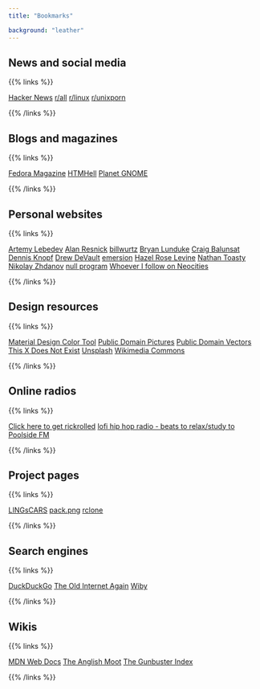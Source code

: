 ```yaml
---
title: "Bookmarks"

background: "leather"
---
```


## News and social media

{{% links %}}

[Hacker News](https://news.ycombinator.com/)
[r/all](https://www.reddit.com/r/all)
[r/linux](https://www.reddit.com/r/linux)
[r/unixporn](https://www.reddit.com/r/unixporn)

{{% /links %}}

## Blogs and magazines

{{% links %}}

[Fedora Magazine](https://fedoramagazine.org/)
[HTMHell](https://www.htmhell.dev/)
[Planet GNOME](https://planet.gnome.org/)

{{% /links %}}

## Personal websites

{{% links %}}

[Artemy Lebedev](https://www.tema.ru/eng/)
[Alan Resnick](https://alanresnick.info/)
[billwurtz](https://billwurtz.com/)
[Bryan Lunduke](https://lunduke.com/)
[Craig Balunsat](https://www.balunsat.org/)
[Dennis Knopf](http://www.dennisknopf.net/)
[Drew DeVault](https://drewdevault.com/)
[emersion](https://emersion.fr/)
[Hazel Rose Levine](https://qtp2t.club/)
[Nathan Toasty](http://toastytech.com/)
[Nikolay Zhdanov](https://nicolas232.github.io/)
[null program](https://nullprogram.com/)
[Whoever I follow on Neocities](https://neocities.org/site/kirbykevinson/follows)

{{% /links %}}

## Design resources

{{% links %}}

[Material Design Color Tool](https://material.io/resources/color/)
[Public Domain Pictures](https://publicdomainpictures.net/en/)
[Public Domain Vectors](https://publicdomainvectors.org/)
[This X Does Not Exist](https://thisxdoesnotexist.com/)
[Unsplash](https://unsplash.com/)
[Wikimedia Commons](https://commons.wikimedia.org/wiki/Main_Page)

{{% /links %}}

## Online radios

{{% links %}}

[Click here to get rickrolled](https://www.youtube.com/watch?v=dQw4w9WgXcQ)
[lofi hip hop radio - beats to relax/study to](https://www.youtube.com/watch?v=5qap5aO4i9A)
[Poolside FM](https://poolside.fm/)

{{% /links %}}

## Project pages

{{% links %}}

[LINGsCARS](https://www.lingscars.com/)
[pack.png](https://packpng.com/)
[rclone](https://rclone.org/)

{{% /links %}}

## Search engines

{{% links %}}

[DuckDuckGo](https://duckduckgo.com/)
[The Old Internet Again](https://theoldnet.com/)
[Wiby](https://wiby.me/)

{{% /links %}}

## Wikis

{{% links %}}

[MDN Web Docs](https://developer.mozilla.org/en-US/)
[The Anglish Moot](https://anglish.fandom.com/wiki/Main_leaf)
[The Gunbuster Index](http://toponeraegunbuster.com/)

{{% /links %}}
